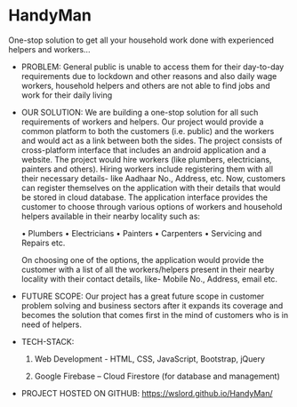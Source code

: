 # HandyMan
One-stop solution to get all your household work done with experienced helpers and workers...

* PROBLEM: 
General public is unable to access them for their day-to-day requirements due to lockdown and other reasons and also daily wage 
workers, household helpers and others are not able to find jobs and work for their daily living
 
* OUR SOLUTION:
We are building a one-stop solution for all such requirements of workers and
helpers. Our project would provide a common platform to both the customers (i.e. public) and the
workers and would act as a link between both the sides. 
The project consists of cross-platform interface that includes an android application and a website. The
project would hire workers (like plumbers, electricians, painters and others). Hiring workers include
registering them with all their necessary details- like Aadhaar No., Address, etc. 
Now, customers can register themselves on the application with their details that would be stored in
cloud database. The application interface provides the customer to choose through various options of
workers and household helpers available in their nearby locality such as:

  • Plumbers
  • Electricians
  • Painters
  • Carpenters
  • Servicing and Repairs etc.

  On choosing one of the options, the application would provide the customer with a list of all the
workers/helpers present in their nearby locality with their contact details, like- Mobile No., Address, email etc.

* FUTURE SCOPE:
Our project has a great future scope in customer problem solving and business sectors after it expands 
its coverage and becomes the solution that comes first in the mind of customers who is in need of 
helpers.
 
* TECH-STACK:
  1. Web Development -
    HTML,
    CSS,
    JavaScript,
    Bootstrap,
    jQuery

  2. Google Firebase – Cloud Firestore (for database and management) 

* PROJECT HOSTED ON GITHUB: https://wslord.github.io/HandyMan/


